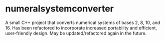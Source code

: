 # numeralsystemconverter
A small C++ project that converts numerical systems of bases 2, 8, 10, and 16. Has been refactored to incorporate increased portability and efficient, user-friendly design. May be updated/refactored again in the future.
